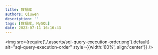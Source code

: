 ```yaml
---
title: 数据库
authors: Qiuwen
description: ''
tags: [数据库, MySQL]
date: 2023-07-11 16:16:43
---
```


<img 
  src={require('./.asserts/sql-query-execution-order.png').default} 
  alt="sql-query-execution-order" 
  style={{width:'60%', align:'center'}}
 />
